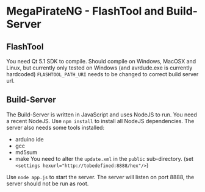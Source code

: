 MegaPirateNG - FlashTool and Build-Server
=========================================

FlashTool
---------

You need Qt 5.1 SDK to compile.
Should compile on Windows, MacOSX and Linux, but currently only tested on Windows (and avrdude.exe is currently hardcoded)
```FLASHTOOL_PATH_URI``` needs to be changed to correct build server url.

Build-Server
------------

The Build-Server is written in JavaScript and uses NodeJS to run. You need a recent NodeJS.
Use ```npm install``` to install all NodeJS dependencies. 
The server also needs some tools installed:
* arduino ide
* gcc
* md5sum
* make
You need to alter the ```update.xml``` in the ```public``` sub-directory. (set ```<settings hexurl="http://tobedefined:8888/hex"/>```)

Use ```node app.js``` to start the server. The server will listen on port 8888, the server should not be run as root.

